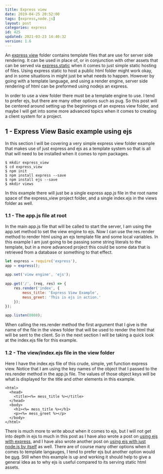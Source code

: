 ```yaml
---
title: Express view
date: 2019-04-25 20:52:00
tags: [express,node.js]
layout: post
categories: express
id: 425
updated: 2021-03-23 14:40:32
version: 1.6
---
```


An [express view](https://expressjs.com/en/guide/using-template-engines.html) folder contains template files that are use for server side rendering. It can be used in place of, or in conjunction with other assets that can be served via [express.static](/2018/05/24/express-static/) when it comes to just simple static hosting of files. Using express static to host a public html folder might work okay, and in some situations in might just be what needs to happen. However by going with a template language, and using a render engine, server side rendering of html can be preformed using nodejs an express.

In order to use a view folder there must be a template engine to use. I tend to prefer ejs, but there are many other options such as pug. So this post will be centered around setting up the beginnings of an express view folder, and maybe I will get into some more advanced topics when it comes to creating a client system for a project.

<!-- more -->

## 1 - Express View Basic example using ejs

In this section I will be covering a very simple express view folder example that makes use of just express and ejs as a template system so that is all that will need to be installed when  it comes to npm packages.

```
$ mkdir express_view
$ cd express_view
$ npm init
$ npm install express --save
$ npm install ejs --save
$ mkdir views
```

In this example there will just be a single express app.js file in the root name space of the express_view project folder, and a single index.ejs in the views folder as well.

### 1.1 - The app.js file at root

In the main app.js file that will be called to start the server, I am using the app.set method to set the view engine to ejs. Now I can use the res.render method to render html using an ejs template file and some local variables. In this example I am just going to be passing some string literals to the template, but in a more advanced project this could be some data that is retrieved from a database or something to that effect.

```js
let express = require('express'),
app = express();
 
app.set('view engine', 'ejs');
 
app.get('/', (req, res) => {
    res.render('index', {
        mess_title: 'Express View Example',
        mess_greet: 'This is ejs in action.'
    });
});
 
app.listen(8080);
```

When calling the res.render method the first argument that I give is the name of the file in the views folder that will be used to render the html that will be sent to the client. So in the next section I will be taking a quick look at the index.ejs file for this example.

### 1.2 - The view/index.ejs file in the view folder

Here I have the index.ejs file of this crude, simple, yet function express view. Notice that I am using the key names of the object that I passed to the res.render method in the app.js file. The values of those object keys will be what is displayed for the title and other elements in this example.

```
<html>
  <head>
    <title><%= mess_title %></title>
  </head>
  <body>
    <h1><%= mess_title %></h1>
    <p><%= mess_greet %></p>
  </body>
</html>
```

There is much more to write about when it comes to ejs, but I will not get into depth in ejs to much in this post as I have also wrote a post on [using ejs with express](/2018/05/25/express-rendering-with-ejs), and I have also wrote another post on [using ejs with just node.js by itself](/2017/12/07/nodejs-ejs-javascript-templates/) as well. There are of course many other options when it comes to template langauges, I tend to prefer ejs but another option would be [pug](/2019/04/16/express-pug/). Still when this example is up and working it should help to give a general idea as to why ejs is useful compared to its serving static html assets.